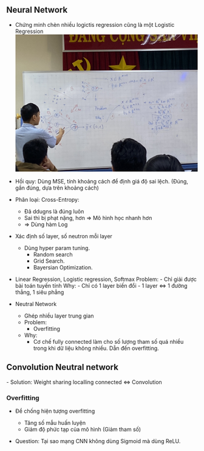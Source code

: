 <h2>Neural Network</h2>


- Chứng minh chèn nhiều logictis regression cũng là một Logistic Regression 
![Hình minh họa](./images/img3.jpg)

- Hồi quy: Dùng MSE, tính khoảng cách để định giá độ sai lệch. (Đúng, gần đúng, dựa trên khoảng cách)
- Phân loại: Cross-Entropy:
    - Đã ddugns là đúng luôn
    - Sai thì bị phạt nặng, hơn => Mô hình học nhanh hơn 
    - => Dùng hàm Log 


- Xác định số layer, số neutron mỗi layer
    - Dùng hyper param tuning.
        - Random search
        - Grid Search.
        - Bayersian Optimization.



- Linear Regression, Logistic regression, Softmax
    Problem:
        - Chỉ giải được bài toán tuyến tính
    Why:
        - Chỉ có 1 layer biến đổi
        - 1 layer  <=> 1 đường thẳng, 1 siêu phẳng

- Neutral Network
    - Ghép nhiều layer trung gian
    - Problem:
        - Overfitting
    - Why:
        - Cơ chế fully connected làm cho số lượng tham số quá nhiều trong khi dữ liệu không nhiều. Dẫn đến overfitting.


<h2>Convolution Neutral network</h2>
    - Solution: Weight sharing localling connected <=> Convolution

<h3>Overfitting</h3>

- Để chống hiện tượng overfitting
    + Tăng số mẫu huấn luyện
    + Giảm độ phức tạp của mô hình (Giảm tham số)


- Question: Tại sao mạng CNN không dùng Sigmoid mà dùng ReLU.